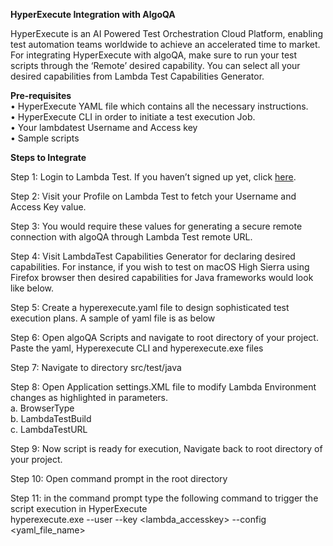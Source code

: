 **HyperExecute Integration with AlgoQA**   

HyperExecute is an AI Powered Test Orchestration Cloud Platform, enabling test automation teams worldwide to achieve an accelerated time to market. For integrating HyperExecute with algoQA, make sure to run your test scripts through the ‘Remote’ desired capability. You can select all your desired capabilities from Lambda Test Capabilities Generator.
 
**Pre-requisites**         
•	HyperExecute YAML file which contains all the necessary instructions.    
•	HyperExecute CLI in order to initiate a test execution Job.    
•	Your lambdatest Username and Access key     
•	Sample scripts

 



**Steps to Integrate**     

Step 1: Login to Lambda Test. If you haven’t signed up yet, click [here](https://accounts.lambdatest.com/).

Step 2: Visit your Profile on Lambda Test to fetch your Username and Access Key value. 

Step 3: You would require these values for generating a secure remote connection with algoQA through Lambda Test remote URL.

Step 4: Visit LambdaTest Capabilities Generator for declaring desired capabilities. For instance, if you wish to test on macOS High Sierra using Firefox browser then desired capabilities for Java frameworks would look like below. 

Step 5: Create a hyperexecute.yaml file to design sophisticated test execution plans. A sample of yaml file is as below	   

Step 6: Open algoQA Scripts and navigate to root directory of your project. Paste the yaml, Hyperexecute CLI and hyperexecute.exe files

Step 7: Navigate to directory src/test/java 

Step 8: Open Application settings.XML file to modify Lambda Environment changes as highlighted in parameters.  
			a. BrowserType    
			b. LambdaTestBuild     
			c. LambdaTestURL
 
Step 9: Now script is ready for execution, Navigate back to root directory of your project.

Step 10: Open command prompt in the root directory

Step 11: in the command prompt type the following command to trigger the script execution in HyperExecute    
hyperexecute.exe --user <username> --key <lambda_accesskey> --config <yaml_file_name>
